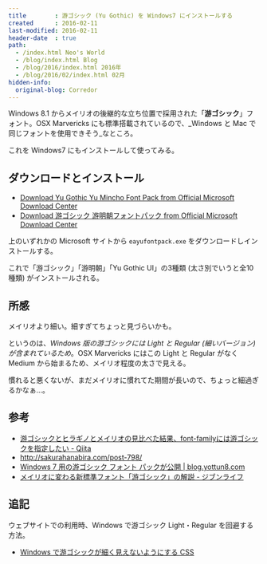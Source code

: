 ```yaml
---
title        : 游ゴシック (Yu Gothic) を Windows7 にインストールする
created      : 2016-02-11
last-modified: 2016-02-11
header-date  : true
path:
  - /index.html Neo's World
  - /blog/index.html Blog
  - /blog/2016/index.html 2016年
  - /blog/2016/02/index.html 02月
hidden-info:
  original-blog: Corredor
---
```


Windows 8.1 からメイリオの後継的な立ち位置で採用された「__游ゴシック__」フォント。OSX Marvericks にも標準搭載されているので、_Windows と Mac で同じフォントを使用できそう_なところ。

これを Windows7 にもインストールして使ってみる。

## ダウンロードとインストール

- [Download Yu Gothic Yu Mincho Font Pack from Official Microsoft Download Center](https://www.microsoft.com/en-us/download/details.aspx?id=49114)
- [Download 游ゴシック 游明朝フォントパック from Official Microsoft Download Center](https://www.microsoft.com/ja-jp/download/details.aspx?id=49116)

上のいずれかの Microsoft サイトから `eayufontpack.exe` をダウンロードしインストールする。

これで「游ゴシック」「游明朝」「Yu Gothic UI」の3種類 (太さ別でいうと全10種類) がインストールされる。

## 所感

メイリオより細い。細すぎてちょっと見づらいかも。

というのは、_Windows 版の游ゴシックには Light と Regular (細いバージョン) が含まれているため_。OSX Marvericks にはこの Light と Regular がなく Medium から始まるため、メイリオ程度の太さで見える。

慣れると悪くないが、まだメイリオに慣れてた期間が長いので、ちょっと細過ぎるかなぁ…。

## 参考

- [游ゴシックとヒラギノとメイリオの見比べた結果、font-familyには游ゴシックを指定したい - Qiita](http://qiita.com/itagakishintaro/items/26bc752eeae5e838a9b8)
- <http://sakurahanabira.com/post-798/>
- [Windows 7 用の游ゴシック フォント パックが公開 | blog.yottun8.com](http://blog.yottun8.com/archives/107)
- [メイリオに変わる新標準フォント「游ゴシック」の解説 - ジブンライフ](http://jibunlife.hateblo.jp/entry/20151123yugothic)

## 追記

ウェブサイトでの利用時、Windows で游ゴシック Light・Regular を回避する方法。

- [Windows で游ゴシックが細く見えないようにする CSS](12-01.html)
